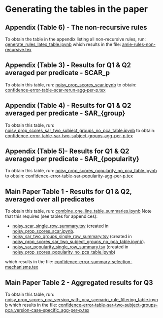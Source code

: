 # Generating the tables in the paper

## Appendix (Table 6) - The non-recursive rules

To obtain the table in the appendix listing all non-recursive rules, run:
[generate_rules_latex_table.ipynb](../notebooks/artificial_bias_experiments/paper_tables/generate_rules_latex_table.ipynb)
which results in the file:
[amie-rules-non-recursive.tex](../paper_latex_tables/amie-rules/amie-rules-non-recursive.tex)


## Appendix (Table 3) - Results for Q1 & Q2 averaged per predicate - SCAR_p

To obtain this table, run:
[noisy_prop_scores_scar.ipynb](../notebooks/artificial_bias_experiments/noisy_prop_scores/scar/table/noisy_prop_scores_scar.ipynb)
to obtain:
[confidence-error-table-scar-rerun-agg-per-p.tex](../paper_latex_tables/known_prop_scores/scar/confidence-error-table-scar-rerun-agg-per-p.tex)

## Appendix (Table 4) - Results for Q1 & Q2 averaged per predicate - SAR_{group}

To obtain this table, run:
[noisy_prop_scores_sar_two_subject_groups_no_pca_table.ipynb](../notebooks/artificial_bias_experiments/noisy_prop_scores/sar_two_subject_groups/table/noisy_prop_scores_sar_two_subject_groups_no_pca_table.ipynb)
to obtain:
[confidence-error-table-sar-two-subject-groups-agg-per-p.tex](../paper_latex_tables/known_prop_scores/sar_two_groups/confidence-error-table-sar-two-subject-groups-agg-per-p.tex)

## Appendix (Table 5)- Results for Q1 & Q2 averaged per predicate - SAR_{popularity}
To obtain this table, run:
[noisy_prop_scores_popularity_no_pca_table.ipynb](../notebooks/artificial_bias_experiments/noisy_prop_scores/sar_popularity/noise_as_fraction_of_log_growth_rate/table/noisy_prop_scores_popularity_no_pca_table.ipynb)
to obtain:
[confidence-error-table-sar-popularity-agg-per-p.tex](./tables-experiments/SAR/confidence-error-table-sar-popularity-agg-per-p.tex)


## Main Paper Table 1 - Results for Q1 & Q2, averaged over all predicates

To obtain this table, run:
[combine_one_line_table_summaries.ipynb](../notebooks/artificial_bias_experiments/paper_tables/combine_one_line_table_summaries.ipynb)
Note that this requires (see tables for appendices):
* [noisy_scar_single_row_summary.tsv](../paper_latex_tables/known_prop_scores/scar/noisy_scar_single_row_summary.tsv) (created in [noisy_prop_scores_scar.ipynb](../notebooks/artificial_bias_experiments/noisy_prop_scores/scar/table/noisy_prop_scores_scar.ipynb).
* [noisy_sar_two_groups_single_row_summary.tsv](../paper_latex_tables/known_prop_scores/sar_two_groups/noisy_sar_two_groups_single_row_summary.tsv) (created in [noisy_prop_scores_sar_two_subject_groups_no_pca_table.ipynb](../notebooks/artificial_bias_experiments/noisy_prop_scores/sar_two_subject_groups/table/noisy_prop_scores_sar_two_subject_groups_no_pca_table.ipynb)).
* [noisy_sar_popularity_single_row_summary.tsv](../paper_latex_tables/known_prop_scores/sar_popularity/noisy_sar_popularity_single_row_summary.tsv) (created in [noisy_prop_scores_popularity_no_pca_table.ipynb](../notebooks/artificial_bias_experiments/noisy_prop_scores/sar_popularity/noise_as_fraction_of_log_growth_rate/table/noisy_prop_scores_popularity_no_pca_table.ipynb))

which results in the file:
[confidence-error-summary-selection-mechanisms.tex](../paper_latex_tables/known_prop_scores/summary_selection_mechanisms/confidence-error-summary-selection-mechanisms.tex)

## Main Paper Table 2 - Aggregated results for Q3
To obtain this table, run:
[noisy_prop_scores_pca_version_with_pca_scenario_rule_filtering_table.ipynb](../notebooks/artificial_bias_experiments/noisy_prop_scores/sar_two_subject_groups/table/noisy_prop_scores_pca_version_with_pca_scenario_rule_filtering_table.ipynb)
which results in the file:
[confidence-error-table-sar-two-subject-groups-pca_version-case-specific_agg-per-p.tex](../paper_latex_tables/known_prop_scores/sar_two_groups/confidence-error-table-sar-two-subject-groups-pca_version-case-specific_agg-per-p.tex)

